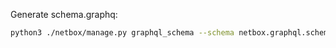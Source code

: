 Generate schema.graphq:

```bash
python3 ./netbox/manage.py graphql_schema --schema netbox.graphql.schema.schema --out schema.graphql
```